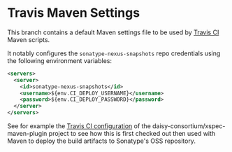 Travis Maven Settings
=====================

This branch contains a default Maven settings file to be used by [Travis CI](https://travis-ci.org/) Maven scripts.

It notably configures the `sonatype-nexus-snapshots` repo credentials using the following environment variables:

```xml
<servers>
  <server>
    <id>sonatype-nexus-snapshots</id>
    <username>${env.CI_DEPLOY_USERNAME}</username>
    <password>${env.CI_DEPLOY_PASSWORD}</password>
  </server>
</servers>
```

See for example the [Travis CI configuration](https://github.com/daisy-consortium/xspec-maven-plugin/blob/master/.travis.yml) of the daisy-consortium/xspec-maven-plugin project to see how this 
is first checked out then used with Maven to deploy the build artifacts to Sonatype's OSS repository.